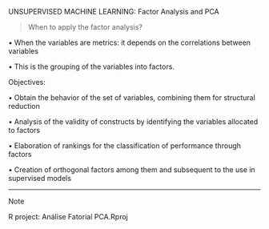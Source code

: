 UNSUPERVISED MACHINE LEARNING: Factor Analysis and PCA

> When to apply the factor analysis?


• When the variables are metrics: it depends on the correlations between
variables

• This is the grouping of the variables into factors. 

Objectives:

• Obtain the behavior of the set of variables, combining them for structural reduction

• Analysis of the validity of constructs by identifying the variables allocated to factors

• Elaboration of rankings for the classification of performance through factors

• Creation of orthogonal factors among them and subsequent to the use in supervised
models

--------------------
> [!NOTE]
> R project: Análise Fatorial PCA.Rproj

